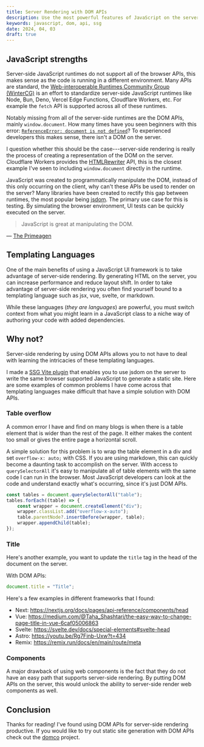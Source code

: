 ```yaml
---
title: Server Rendering with DOM APIs
description: Use the most powerful features of JavaScript on the server.
keywords: javascript, dom, api, ssg
date: 2024, 04, 03
draft: true
---
```


## JavaScript strengths

Server-side JavaScript runtimes do not support all of the browser APIs, this makes sense as the code is running in a different environment. Many APIs are standard, the [Web-interoperable Runtimes Community Group (WinterCG)](https://wintercg.org/) is an effort to standardize server-side JavaScript runtimes like Node, Bun, Deno, Vercel Edge Functions, Cloudflare Workers, etc. For example the `fetch` API is supported across all of these runtimes.

Notably missing from all of the server-side runtimes are the DOM APIs, mainly `window.document`. How many times have you seen beginners with this error: [`ReferenceError: document is not defined`](https://www.google.com/search?q=document+is+not+defined)? To experienced developers this makes sense, there isn't a DOM on the server.

I question whether this should be the case---server-side rendering is really the process of creating a representation of the DOM on the server. Cloudflare Workers provides the [HTMLRewriter](https://developers.cloudflare.com/workers/runtime-apis/html-rewriter/) API, this is the closest example I've seen to including `window.document` directly in the runtime.

JavaScript was created to programmatically manipulate the DOM, instead of this only occurring on the client, why can't these APIs be used to render on the server? Many libraries have been created to rectify this gap between runtimes, the most popular being [jsdom](https://github.com/jsdom/jsdom). The primary use case for this is testing. By simulating the browser environment, UI tests can be quickly executed on the server.

> JavaScript is great at manipulating the DOM.

— [The Primeagen](https://youtu.be/UdCXUVhVSEE?t=3202)

## Templating Languages

One of the main benefits of using a JavaScript UI framework is to take advantage of server-side rendering. By generating HTML on the server, you can increase performance and reduce layout shift. In order to take advantage of server-side rendering you often find yourself bound to a templating language such as jsx, vue, svelte, or markdown.

While these languages (_they are languages_) are powerful, you must switch context from what you might learn in a JavaScript class to a niche way of authoring your code with added dependencies.

## Why not?

Server-side rendering by using DOM APIs allows you to not have to deal with learning the intricacies of these templating languages.

I made a [SSG Vite plugin](https://domco.robino.dev) that enables you to use jsdom on the server to write the same browser supported JavaScript to generate a static site. Here are some examples of common problems I have come across that templating languages make difficult that have a simple solution with DOM APIs.

### Table overflow

A common error I have and find on many blogs is when there is a table element that is wider than the rest of the page. It either makes the content too small or gives the entire page a horizontal scroll.

A simple solution for this problem is to wrap the table element in a div and set `overflow-x: auto;` with CSS. If you are using markdown, this can quickly become a daunting task to accomplish on the server. With access to `querySelectorAll` it's easy to manipulate all of table elements with the same code I can run in the browser. Most JavaScript developers can look at the code and understand exactly what's occurring, since it's just DOM APIs.

```ts
const tables = document.querySelectorAll("table");
tables.forEach((table) => {
	const wrapper = document.createElement("div");
	wrapper.classList.add("overflow-x-auto");
	table.parentNode?.insertBefore(wrapper, table);
	wrapper.appendChild(table);
});
```

### Title

Here's another example, you want to update the `title` tag in the head of the document on the server.

With DOM APIs:

```js
document.title = "Title";
```

Here's a few examples in different frameworks that I found:

- Next: https://nextjs.org/docs/pages/api-reference/components/head
- Vue: https://medium.com/@Taha_Shashtari/the-easy-way-to-change-page-title-in-vue-6caf05006863
- Svelte: https://svelte.dev/docs/special-elements#svelte-head
- Astro: https://youtu.be/Rg7Finb-Uxw?t=434
- Remix: https://remix.run/docs/en/main/route/meta

### Components

A major drawback of using web components is the fact that they do not have an easy path that supports server-side rendering. By putting DOM APIs on the server, this would unlock the ability to server-side render web components as well.

## Conclusion

Thanks for reading! I've found using DOM APIs for server-side rendering productive. If you would like to try out static site generation with DOM APIs check out the [domco](https://domco.robino.dev) project.
